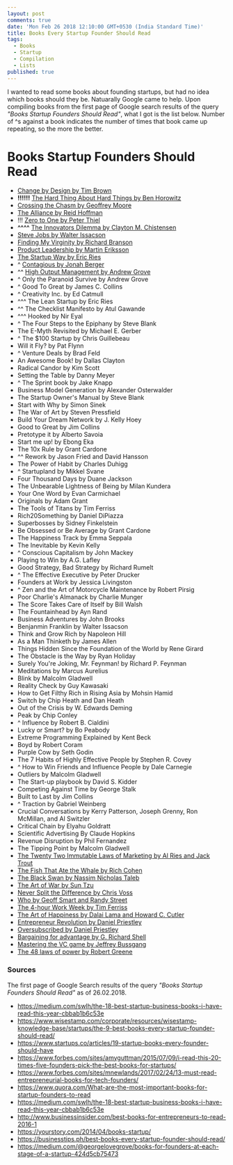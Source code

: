 ```yaml
---
layout: post
comments: true
date: 'Mon Feb 26 2018 12:10:00 GMT+0530 (India Standard Time)'
title: Books Every Startup Founder Should Read
tags:
  - Books
  - Startup
  - Compilation
  - Lists
published: true
---
```


I wanted to read some books about founding startups, but had no idea which books should they be. Natuarally Google came to help. Upon compiling books from the first page of Google search results of the query _"Books Startup Founders Should Read"_, what I got is the list below. Number of ^s against a book indicates the number of times that book came up repeating, so the more the better.


# Books Startup Founders Should Read

- [Change by Design by Tim Brown](https://www.goodreads.com/book/show/6671664-change-by-design)
- __!!!!!!__ [The Hard Thing About Hard Things by Ben Horowitz](https://www.goodreads.com/book/show/18176747-the-hard-thing-about-hard-things)
- [Crossing the Chasm by Geoffrey Moore](https://www.goodreads.com/book/show/61329.Crossing_the_Chasm)
- [The Alliance by Reid Hoffman](https://www.goodreads.com/book/show/20763746-the-alliance)
- !!! [Zero to One by Peter Thiel](https://www.goodreads.com/book/show/18050143-zero-to-one)
- __^^^^__ [The Innovators Dilemma by Clayton M. Chistensen](https://www.goodreads.com/book/show/2615.The_Innovator_s_Dilemma)
- [Steve Jobs by Walter Issacson](https://www.goodreads.com/book/show/11084145-steve-jobs)
- [Finding My Virginity by Richard Branson](https://www.goodreads.com/book/show/34626372-finding-my-virginity)
- [Product Leadership by Martin Eriksson](https://www.goodreads.com/book/show/30014114-product-leadership)
- [The Startup Way by Eric Ries](https://www.goodreads.com/book/show/34267304-the-startup-way)
- ^ [Contagious by Jonah Berger](https://www.goodreads.com/book/show/15801967-contagious)
- ^^ [High Output Management by Andrew Grove](https://www.goodreads.com/book/show/324750.High_Output_Management)
- ^ Only the Paranoid Survive by Andrew Grove
- ^ Good To Great by James C. Collins
- ^ Creativity Inc. by Ed Catmull
- ^^^ The Lean Startup by Eric Ries
- ^^ The Checklist Manifesto by Atul Gawande
- ^^^ Hooked by Nir Eyal
- ^ The Four Steps to the Epiphany by Steve Blank
- The E-Myth Revisited by Michael E. Gerber
- ^ The $100 Startup by Chris Guillebeau
- Will it Fly? by Pat Flynn
- ^ Venture Deals by Brad Feld
- An Awesome Book! by Dallas Clayton
- Radical Candor by Kim Scott
- Setting the Table by Danny Meyer
- ^ The Sprint book by Jake Knapp
- Business Model Generation by Alexander Osterwalder
- The Startup Owner's Manual by Steve Blank
- Start with Why by Simon Sinek
- The War of Art by Steven Pressfield
- Build Your Dream Network by J. Kelly Hoey
- Good to Great by Jim Collins
- Pretotype it by Alberto Savoia
- Start me up! by Ebong Eka
- The 10x Rule by Grant Cardone
- ^^ Rework by Jason Fried and David Hansson
- The Power of Habit by Charles Duhigg
- ^ Startupland by Mikkel Svane
- Four Thousand Days by Duane Jackson
- The Unbearable Lightness of Being by Milan Kundera
- Your One Word by Evan Carmichael
- Originals by Adam Grant
- The Tools of Titans by Tim Ferriss
- Rich20Something by Daniel DiPiazza
- Superbosses by Sidney Finkelstein
- Be Obsessed or Be Average by Grant Cardone
- The Happiness Track by Emma Seppala
- The Inevitable by Kevin Kelly
- ^ Conscious Capitalism by John Mackey
- Playing to Win by A.G. Lafley
- Good Strategy, Bad Strategy by Richard Rumelt
- ^ The Effective Executive by Peter Drucker
- Founders at Work by Jessica Livingston
- ^ Zen and the Art of Motorcycle Maintenance by Robert Pirsig
- Poor Charlie's Almanack by Charlie Munger
- The Score Takes Care of Itself by Bill Walsh
- The Fountainhead by Ayn Rand
- Business Adventures by John Brooks
- Benjanmin Franklin by Walter Issacson
- Think and Grow Rich by Napoleon Hill
- As a Man Thinketh by James Allen
- Things Hidden Since the Foundation of the World by Rene Girard
- The Obstacle is the Way by Ryan Holiday
- Surely You're Joking, Mr. Feynman! by Richard P. Feynman
- Meditations by Marcus Aurelius
- Blink by Malcolm Gladwell
- Reality Check by Guy Kawasaki
- How to Get Filthy Rich in Rising Asia by Mohsin Hamid
- Switch by Chip Heath and Dan Heath
- Out of the Crisis by W. Edwards Deming
- Peak by Chip Conley
- ^ Influence by Robert B. Cialdini
- Lucky or Smart? by Bo Peabody
- Extreme Programming Explained by Kent Beck
- Boyd by Robert Coram
- Purple Cow by Seth Godin
- The 7 Habits of Highly Effective People by Stephen R. Covey
- ^ How to Win Friends and Influence People by Dale Carnegie
- Outliers by Malcolm Gladwell
- The Start-up playbook by David S. Kidder
- Competing Against Time by George Stalk
- Built to Last by Jim Collins
- ^ Traction by Gabriel Weinberg
- Crucial Conversations by Kerry Patterson, Joseph Grenny, Ron McMillan, and Al Switzler
- Critical Chain by Elyahu Goldratt
- Scientific Advertising By Claude Hopkins
- Revenue Disruption by Phil Fernandez
- The Tipping Point by Malcolm Gladwell
- [The Twenty Two Immutable Laws of Marketing by Al Ries and Jack Trout](https://www.goodreads.com/book/show/33449.The_22_Immutable_Laws_of_Marketing)
- [The Fish That Ate the Whale by Rich Cohen](https://www.goodreads.com/book/show/13166586-the-fish-that-ate-the-whale)
- [The Black Swan by Nassim Nicholas Taleb](https://www.goodreads.com/book/show/242472.The_Black_Swan)
- [The Art of War by Sun Tzu](https://www.goodreads.com/book/show/10534.The_Art_of_War)
- [Never Split the Difference by Chris Voss](https://www.goodreads.com/book/show/26156469-never-split-the-difference)
- [Who by Geoff Smart and Randy Street](https://www.goodreads.com/book/show/4989687-who)
- [The 4-hour Work Week by Tim Ferriss](https://www.goodreads.com/book/show/368593.The_4_Hour_Workweek)
- [The Art of Happiness by Dalai Lama and Howard C. Cutler](https://www.goodreads.com/book/show/38210.The_Art_of_Happiness)
- [Entrepreneur Revolution by Daniel Priestley](https://www.goodreads.com/book/show/16286419-entrepreneur-revolution)
- [Oversubscribed by Daniel Priestley](https://www.goodreads.com/book/show/25305548-oversubscribed)
- [Bargaining for advantage by G. Richard Shell](https://www.goodreads.com/book/show/23801.Bargaining_for_Advantage)
- [Mastering the VC game by Jeffrey Bussgang](https://www.goodreads.com/book/show/7904927-mastering-the-vc-game)
- [The 48 laws of power by Robert Greene](https://www.goodreads.com/book/show/1303.The_48_Laws_of_Power)


### Sources

The first page of Google Search results of the query _"Books Startup Founders Should Read"_ as of 26.02.2018.

- https://medium.com/swlh/the-18-best-startup-business-books-i-have-read-this-year-cbbab1b6c53e
- https://www.wisestamp.com/corporate/resources/wisestamp-knowledge-base/startups/the-9-best-books-every-startup-founder-should-read/
- https://www.startups.co/articles/19-startup-books-every-founder-should-have
- https://www.forbes.com/sites/amyguttman/2015/07/09/i-read-this-20-times-five-founders-pick-the-best-books-for-startups/
- https://www.forbes.com/sites/mnewlands/2017/02/24/13-must-read-entrepreneurial-books-for-tech-founders/
- https://www.quora.com/What-are-the-most-important-books-for-startup-founders-to-read
- https://medium.com/swlh/the-18-best-startup-business-books-i-have-read-this-year-cbbab1b6c53e
- http://www.businessinsider.com/best-books-for-entrepreneurs-to-read-2016-1
- https://yourstory.com/2014/04/books-startup/
- https://businesstips.ph/best-books-every-startup-founder-should-read/
- https://medium.com/@georgelovegrove/books-for-founders-at-each-stage-of-a-startup-424d5cb75473
